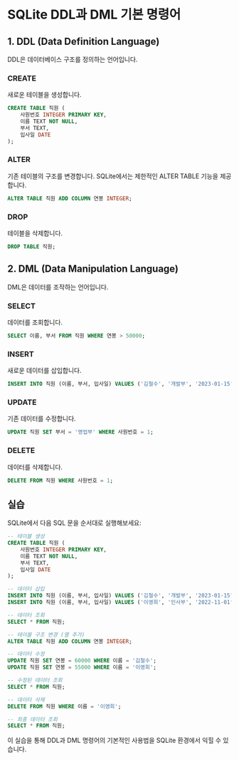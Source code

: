 # SQLite DDL과 DML 기본 명령어

## 1. DDL (Data Definition Language)

DDL은 데이터베이스 구조를 정의하는 언어입니다.

### CREATE

새로운 테이블을 생성합니다.

```sql
CREATE TABLE 직원 (
    사원번호 INTEGER PRIMARY KEY,
    이름 TEXT NOT NULL,
    부서 TEXT,
    입사일 DATE
);
```

### ALTER

기존 테이블의 구조를 변경합니다. SQLite에서는 제한적인 ALTER TABLE 기능을 제공합니다.

```sql
ALTER TABLE 직원 ADD COLUMN 연봉 INTEGER;
```

### DROP

테이블을 삭제합니다.

```sql
DROP TABLE 직원;
```

## 2. DML (Data Manipulation Language)

DML은 데이터를 조작하는 언어입니다.

### SELECT

데이터를 조회합니다.

```sql
SELECT 이름, 부서 FROM 직원 WHERE 연봉 > 50000;
```

### INSERT

새로운 데이터를 삽입합니다.

```sql
INSERT INTO 직원 (이름, 부서, 입사일) VALUES ('김철수', '개발부', '2023-01-15');
```

### UPDATE

기존 데이터를 수정합니다.

```sql
UPDATE 직원 SET 부서 = '영업부' WHERE 사원번호 = 1;
```

### DELETE

데이터를 삭제합니다.

```sql
DELETE FROM 직원 WHERE 사원번호 = 1;
```

## 실습

SQLite에서 다음 SQL 문을 순서대로 실행해보세요:

```sql
-- 테이블 생성
CREATE TABLE 직원 (
    사원번호 INTEGER PRIMARY KEY,
    이름 TEXT NOT NULL,
    부서 TEXT,
    입사일 DATE
);

-- 데이터 삽입
INSERT INTO 직원 (이름, 부서, 입사일) VALUES ('김철수', '개발부', '2023-01-15');
INSERT INTO 직원 (이름, 부서, 입사일) VALUES ('이영희', '인사부', '2022-11-01');

-- 데이터 조회
SELECT * FROM 직원;

-- 테이블 구조 변경 (열 추가)
ALTER TABLE 직원 ADD COLUMN 연봉 INTEGER;

-- 데이터 수정
UPDATE 직원 SET 연봉 = 60000 WHERE 이름 = '김철수';
UPDATE 직원 SET 연봉 = 55000 WHERE 이름 = '이영희';

-- 수정된 데이터 조회
SELECT * FROM 직원;

-- 데이터 삭제
DELETE FROM 직원 WHERE 이름 = '이영희';

-- 최종 데이터 조회
SELECT * FROM 직원;
```

이 실습을 통해 DDL과 DML 명령어의 기본적인 사용법을 SQLite 환경에서 익힐 수 있습니다.